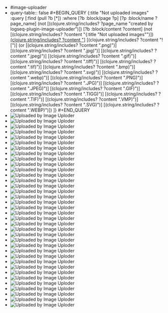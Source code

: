 - #image-uploader
- query-table:: false
  #+BEGIN_QUERY
  {:title "Not uploaded images"
    :query [:find (pull ?b [*])
          :where
          [?b :block/page ?p]
          [?p :block/name ?page_name]
          (not [(clojure.string/includes? ?page_name "created by logseq-plugin-image-uploader")])
          [?b :block/content ?content]
          (not [(clojure.string/includes? ?content "{:title \"Not uploaded images\"")])
          [(clojure.string/includes? ?content "](../assets")]
          [(clojure.string/includes? ?content "![")]
          (or [(clojure.string/includes? ?content ".png)")]
              [(clojure.string/includes? ?content ".jpg)")]
              [(clojure.string/includes? ?content ".jpeg)")]
              [(clojure.string/includes? ?content ".gif)")]
              [(clojure.string/includes? ?content ".tiff)")]
              [(clojure.string/includes? ?content ".tif)")]
              [(clojure.string/includes? ?content ".bmp)")]
              [(clojure.string/includes? ?content ".svg)")]
              [(clojure.string/includes? ?content ".webp)")]
              [(clojure.string/includes? ?content ".PNG)")]
              [(clojure.string/includes? ?content ".JPG)")]
              [(clojure.string/includes? ?content ".JPEG)")]
              [(clojure.string/includes? ?content ".GIF)")]
              [(clojure.string/includes? ?content ".TIGG)")]
              [(clojure.string/includes? ?content ".TIF)")]
              [(clojure.string/includes? ?content ".VMP)")]
              [(clojure.string/includes? ?content ".SVG)")]
              [(clojure.string/includes? ?content ".WEBP)")])
        ]}
  #+END_QUERY
- ![Uploaded by Image Uploder](../assets/image_1643073454713_0.png)
- ![Uploaded by Image Uploder](../assets/image_1642749583413_0.png)
- ![Uploaded by Image Uploder](../assets/image_1642749901268_0.png)
- ![Uploaded by Image Uploder](../assets/image_1642750072358_0.png)
- ![Uploaded by Image Uploder](../assets/image_1642751090659_0.png)
- ![Uploaded by Image Uploder](../assets/image_1642760131296_0.png)
- ![Uploaded by Image Uploder](../assets/image_1642760499027_0.png)
- ![Uploaded by Image Uploder](../assets/image_1642760735399_0.png)
- ![Uploaded by Image Uploder](../assets/image_1642761268483_0.png)
- ![Uploaded by Image Uploder](../assets/image_1643018276652_0.png)
- ![Uploaded by Image Uploder](../assets/image_1642490318088_0.png)
- ![Uploaded by Image Uploder](../assets/image_1642756857560_0.png)
- ![Uploaded by Image Uploder](../assets/image_1642578394869_0.png)
- ![Uploaded by Image Uploder](../assets/image_1642578662404_0.png)
- ![Uploaded by Image Uploder](../assets/image_1642579019847_0.png)
- ![Uploaded by Image Uploder](../assets/image_1642579057268_0.png)
- ![Uploaded by Image Uploder](../assets/image_1642579460111_0.png)
- ![Uploaded by Image Uploder](../assets/image_1642579591670_0.png)
- ![Uploaded by Image Uploder](../assets/image_1642579693892_0.png)
- ![Uploaded by Image Uploder](../assets/未命名文件_1643104728464_0.png)
- ![Uploaded by Image Uploder](../assets/image_1643249429238_0.png)
- ![Uploaded by Image Uploder](../assets/image_1643249579582_0.png)
- ![Uploaded by Image Uploder](../assets/image_1643249595934_0.png)
- ![Uploaded by Image Uploder](../assets/image_1643273543725_0.png)
- ![Uploaded by Image Uploder](../assets/image_1644811111407_0.png)
- ![Uploaded by Image Uploder](../assets/image_1644823579371_0.png)
- ![Uploaded by Image Uploder](../assets/image_1644823644880_0.png)
- ![Uploaded by Image Uploder](../assets/image_1644823836457_0.png)
- ![Uploaded by Image Uploder](../assets/image_1644845681167_0.png)
- ![Uploaded by Image Uploder](../assets/image_1644845953936_0.png)
- ![Uploaded by Image Uploder](../assets/image_1644846129377_0.png)
- ![Uploaded by Image Uploder](../assets/image_1644907235449_0.png)
- ![Uploaded by Image Uploder](../assets/image_1644907880328_0.png)
- ![Uploaded by Image Uploder](../assets/image_1645433122036_0.png)
- ![Uploaded by Image Uploder](../assets/image_1645433167024_0.png)
- ![Uploaded by Image Uploder](../assets/image_1645494302325_0.png)